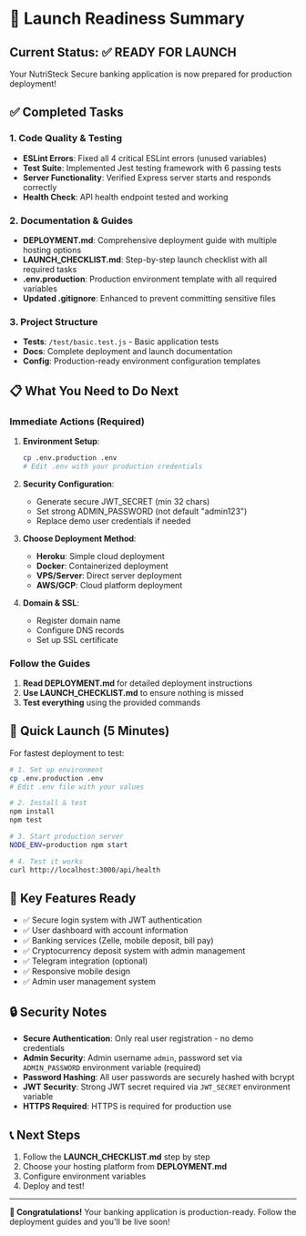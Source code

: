 # 🎯 Launch Readiness Summary

## Current Status: ✅ READY FOR LAUNCH

Your NutriSteck Secure banking application is now prepared for production deployment!

## ✅ Completed Tasks

### 1. Code Quality & Testing
- **ESLint Errors**: Fixed all 4 critical ESLint errors (unused variables)
- **Test Suite**: Implemented Jest testing framework with 6 passing tests
- **Server Functionality**: Verified Express server starts and responds correctly
- **Health Check**: API health endpoint tested and working

### 2. Documentation & Guides
- **DEPLOYMENT.md**: Comprehensive deployment guide with multiple hosting options
- **LAUNCH_CHECKLIST.md**: Step-by-step launch checklist with all required tasks
- **.env.production**: Production environment template with all required variables
- **Updated .gitignore**: Enhanced to prevent committing sensitive files

### 3. Project Structure
- **Tests**: `/test/basic.test.js` - Basic application tests
- **Docs**: Complete deployment and launch documentation
- **Config**: Production-ready environment configuration templates

## 📋 What You Need to Do Next

### Immediate Actions (Required)
1. **Environment Setup**:
   ```bash
   cp .env.production .env
   # Edit .env with your production credentials
   ```

2. **Security Configuration**:
   - Generate secure JWT_SECRET (min 32 chars)
   - Set strong ADMIN_PASSWORD (not default "admin123")
   - Replace demo user credentials if needed

3. **Choose Deployment Method**:
   - **Heroku**: Simple cloud deployment
   - **Docker**: Containerized deployment
   - **VPS/Server**: Direct server deployment
   - **AWS/GCP**: Cloud platform deployment

4. **Domain & SSL**:
   - Register domain name
   - Configure DNS records
   - Set up SSL certificate

### Follow the Guides
1. **Read DEPLOYMENT.md** for detailed deployment instructions
2. **Use LAUNCH_CHECKLIST.md** to ensure nothing is missed
3. **Test everything** using the provided commands

## 🚀 Quick Launch (5 Minutes)

For fastest deployment to test:

```bash
# 1. Set up environment
cp .env.production .env
# Edit .env file with your values

# 2. Install & test
npm install
npm test

# 3. Start production server
NODE_ENV=production npm start

# 4. Test it works
curl http://localhost:3000/api/health
```

## 🎯 Key Features Ready
- ✅ Secure login system with JWT authentication
- ✅ User dashboard with account information
- ✅ Banking services (Zelle, mobile deposit, bill pay)
- ✅ Cryptocurrency deposit system with admin management
- ✅ Telegram integration (optional)
- ✅ Responsive mobile design
- ✅ Admin user management system

## 🔒 Security Notes
- **Secure Authentication**: Only real user registration - no demo credentials
- **Admin Security**: Admin username `admin`, password set via `ADMIN_PASSWORD` environment variable (required)
- **Password Hashing**: All user passwords are securely hashed with bcrypt
- **JWT Security**: Strong JWT secret required via `JWT_SECRET` environment variable
- **HTTPS Required**: HTTPS is required for production use

## 📞 Next Steps
1. Follow the **LAUNCH_CHECKLIST.md** step by step
2. Choose your hosting platform from **DEPLOYMENT.md**
3. Configure environment variables
4. Deploy and test!

---

**🎉 Congratulations!** Your banking application is production-ready. Follow the deployment guides and you'll be live soon!